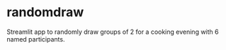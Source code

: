 # randomdraw
Streamlit app to randomly draw groups of 2 for a cooking evening with 6 named participants.
